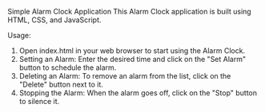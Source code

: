 Simple Alarm Clock Application
This Alarm Clock application is built using HTML, CSS, and JavaScript.

Usage:
1) Open index.html in your web browser to start using the Alarm Clock.
2) Setting an Alarm:
Enter the desired time and click on the "Set Alarm" button to schedule the alarm.
3) Deleting an Alarm:
To remove an alarm from the list, click on the "Delete" button next to it.
4) Stopping the Alarm:
When the alarm goes off, click on the "Stop" button to silence it.

